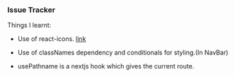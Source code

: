 ### Issue Tracker

Things I learnt:

- Use of react-icons. [link](https://react-icons.github.io/react-icons/)

- Use of classNames dependency and conditionals for styling.(In NavBar)

- usePathname is a nextjs hook which gives the current route.